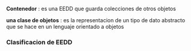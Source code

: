 **Contenedor** : es una EEDD que guarda colecciones de otros objetos

**una clase de objetos** : es la representacion de un tipo de dato abstracto que se hace en un lenguaje orientado a objetos


### Clasificacion de EEDD
